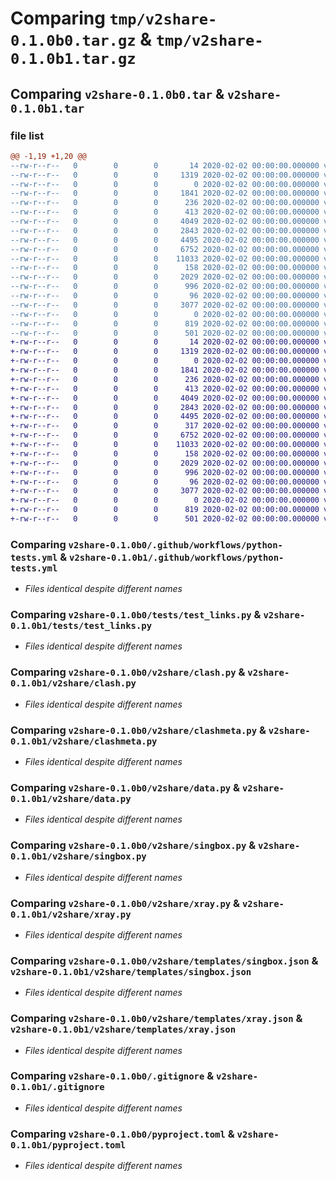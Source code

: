 # Comparing `tmp/v2share-0.1.0b0.tar.gz` & `tmp/v2share-0.1.0b1.tar.gz`

## Comparing `v2share-0.1.0b0.tar` & `v2share-0.1.0b1.tar`

### file list

```diff
@@ -1,19 +1,20 @@
--rw-r--r--   0        0        0       14 2020-02-02 00:00:00.000000 v2share-0.1.0b0/requirements.txt
--rw-r--r--   0        0        0     1319 2020-02-02 00:00:00.000000 v2share-0.1.0b0/.github/workflows/python-tests.yml
--rw-r--r--   0        0        0        0 2020-02-02 00:00:00.000000 v2share-0.1.0b0/tests/__init__.py
--rw-r--r--   0        0        0     1841 2020-02-02 00:00:00.000000 v2share-0.1.0b0/tests/test_links.py
--rw-r--r--   0        0        0      236 2020-02-02 00:00:00.000000 v2share-0.1.0b0/v2share/__init__.py
--rw-r--r--   0        0        0      413 2020-02-02 00:00:00.000000 v2share-0.1.0b0/v2share/_version.py
--rw-r--r--   0        0        0     4049 2020-02-02 00:00:00.000000 v2share-0.1.0b0/v2share/clash.py
--rw-r--r--   0        0        0     2843 2020-02-02 00:00:00.000000 v2share-0.1.0b0/v2share/clashmeta.py
--rw-r--r--   0        0        0     4495 2020-02-02 00:00:00.000000 v2share-0.1.0b0/v2share/data.py
--rw-r--r--   0        0        0     6752 2020-02-02 00:00:00.000000 v2share-0.1.0b0/v2share/singbox.py
--rw-r--r--   0        0        0    11033 2020-02-02 00:00:00.000000 v2share-0.1.0b0/v2share/xray.py
--rw-r--r--   0        0        0      158 2020-02-02 00:00:00.000000 v2share-0.1.0b0/v2share/templates/clash.yml
--rw-r--r--   0        0        0     2029 2020-02-02 00:00:00.000000 v2share-0.1.0b0/v2share/templates/singbox.json
--rw-r--r--   0        0        0      996 2020-02-02 00:00:00.000000 v2share-0.1.0b0/v2share/templates/xray.json
--rw-r--r--   0        0        0       96 2020-02-02 00:00:00.000000 v2share-0.1.0b0/v2share/templates/xray_mux.json
--rw-r--r--   0        0        0     3077 2020-02-02 00:00:00.000000 v2share-0.1.0b0/.gitignore
--rw-r--r--   0        0        0        0 2020-02-02 00:00:00.000000 v2share-0.1.0b0/README.md
--rw-r--r--   0        0        0      819 2020-02-02 00:00:00.000000 v2share-0.1.0b0/pyproject.toml
--rw-r--r--   0        0        0      501 2020-02-02 00:00:00.000000 v2share-0.1.0b0/PKG-INFO
+-rw-r--r--   0        0        0       14 2020-02-02 00:00:00.000000 v2share-0.1.0b1/requirements.txt
+-rw-r--r--   0        0        0     1319 2020-02-02 00:00:00.000000 v2share-0.1.0b1/.github/workflows/python-tests.yml
+-rw-r--r--   0        0        0        0 2020-02-02 00:00:00.000000 v2share-0.1.0b1/tests/__init__.py
+-rw-r--r--   0        0        0     1841 2020-02-02 00:00:00.000000 v2share-0.1.0b1/tests/test_links.py
+-rw-r--r--   0        0        0      236 2020-02-02 00:00:00.000000 v2share-0.1.0b1/v2share/__init__.py
+-rw-r--r--   0        0        0      413 2020-02-02 00:00:00.000000 v2share-0.1.0b1/v2share/_version.py
+-rw-r--r--   0        0        0     4049 2020-02-02 00:00:00.000000 v2share-0.1.0b1/v2share/clash.py
+-rw-r--r--   0        0        0     2843 2020-02-02 00:00:00.000000 v2share-0.1.0b1/v2share/clashmeta.py
+-rw-r--r--   0        0        0     4495 2020-02-02 00:00:00.000000 v2share-0.1.0b1/v2share/data.py
+-rw-r--r--   0        0        0      317 2020-02-02 00:00:00.000000 v2share-0.1.0b1/v2share/links.py
+-rw-r--r--   0        0        0     6752 2020-02-02 00:00:00.000000 v2share-0.1.0b1/v2share/singbox.py
+-rw-r--r--   0        0        0    11033 2020-02-02 00:00:00.000000 v2share-0.1.0b1/v2share/xray.py
+-rw-r--r--   0        0        0      158 2020-02-02 00:00:00.000000 v2share-0.1.0b1/v2share/templates/clash.yml
+-rw-r--r--   0        0        0     2029 2020-02-02 00:00:00.000000 v2share-0.1.0b1/v2share/templates/singbox.json
+-rw-r--r--   0        0        0      996 2020-02-02 00:00:00.000000 v2share-0.1.0b1/v2share/templates/xray.json
+-rw-r--r--   0        0        0       96 2020-02-02 00:00:00.000000 v2share-0.1.0b1/v2share/templates/xray_mux.json
+-rw-r--r--   0        0        0     3077 2020-02-02 00:00:00.000000 v2share-0.1.0b1/.gitignore
+-rw-r--r--   0        0        0        0 2020-02-02 00:00:00.000000 v2share-0.1.0b1/README.md
+-rw-r--r--   0        0        0      819 2020-02-02 00:00:00.000000 v2share-0.1.0b1/pyproject.toml
+-rw-r--r--   0        0        0      501 2020-02-02 00:00:00.000000 v2share-0.1.0b1/PKG-INFO
```

### Comparing `v2share-0.1.0b0/.github/workflows/python-tests.yml` & `v2share-0.1.0b1/.github/workflows/python-tests.yml`

 * *Files identical despite different names*

### Comparing `v2share-0.1.0b0/tests/test_links.py` & `v2share-0.1.0b1/tests/test_links.py`

 * *Files identical despite different names*

### Comparing `v2share-0.1.0b0/v2share/clash.py` & `v2share-0.1.0b1/v2share/clash.py`

 * *Files identical despite different names*

### Comparing `v2share-0.1.0b0/v2share/clashmeta.py` & `v2share-0.1.0b1/v2share/clashmeta.py`

 * *Files identical despite different names*

### Comparing `v2share-0.1.0b0/v2share/data.py` & `v2share-0.1.0b1/v2share/data.py`

 * *Files identical despite different names*

### Comparing `v2share-0.1.0b0/v2share/singbox.py` & `v2share-0.1.0b1/v2share/singbox.py`

 * *Files identical despite different names*

### Comparing `v2share-0.1.0b0/v2share/xray.py` & `v2share-0.1.0b1/v2share/xray.py`

 * *Files identical despite different names*

### Comparing `v2share-0.1.0b0/v2share/templates/singbox.json` & `v2share-0.1.0b1/v2share/templates/singbox.json`

 * *Files identical despite different names*

### Comparing `v2share-0.1.0b0/v2share/templates/xray.json` & `v2share-0.1.0b1/v2share/templates/xray.json`

 * *Files identical despite different names*

### Comparing `v2share-0.1.0b0/.gitignore` & `v2share-0.1.0b1/.gitignore`

 * *Files identical despite different names*

### Comparing `v2share-0.1.0b0/pyproject.toml` & `v2share-0.1.0b1/pyproject.toml`

 * *Files identical despite different names*

